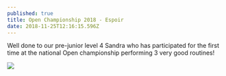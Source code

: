 ```yaml
---
published: true
title: Open Championship 2018 - Espoir
date: 2018-11-25T12:16:15.596Z
---
```

Well done to our pre-junior level 4 Sandra who has participated for the first time at the national Open championship performing 3 very good routines!

![](/assets/img-20181125-wa0028.jpg)
